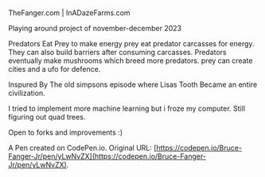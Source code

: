 # 
TheFanger.com | InADazeFarms.com

Playing around project of november-december 2023

Predators Eat Prey to make energy
prey eat predator carcasses for energy.
They can also build barriers after consuming carcasses.
Predators eventually make mushrooms which breed more predators.
prey can create cities and a ufo for defence.

Inspured By The old simpsons episode where Lisas Tooth Became an entire civilization.

I tried to implement more machine learning but i froze my computer.  Still figuring out quad trees.

Open to forks and improvements :)



A Pen created on CodePen.io. Original URL: [https://codepen.io/Bruce-Fanger-Jr/pen/yLwNvZX](https://codepen.io/Bruce-Fanger-Jr/pen/yLwNvZX).

